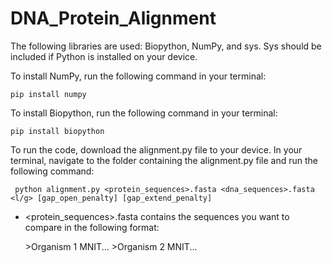 # DNA_Protein_Alignment

The following libraries are used: Biopython, NumPy, and sys. Sys should be included if Python is installed on your device.

To install NumPy, run the following command in your terminal:
```
pip install numpy
```

To install Biopython, run the following command in your terminal:
```
pip install biopython
```

To run the code, download the alignment.py file to your device. In your terminal, navigate to the folder containing the alignment.py file and run the following command:
```
 python alignment.py <protein_sequences>.fasta <dna_sequences>.fasta <l/g> [gap_open_penalty] [gap_extend_penalty]
```
- <protein_sequences>.fasta contains the sequences you want to compare in the following format:
  
  \>Organism 1
  MNIT...
  \>Organism 2
  MNIT...
  
